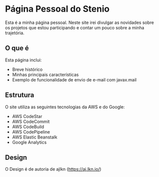 Página Pessoal do Stenio
==================================================

Esta é a minha página pessoal. Neste site irei divulgar as novidades sobre os projetos que estou participando e contar um pouco sobre a minha trajetória.

O que é
-----------

Esta página inclui:

* Breve histórico
* Minhas principais características
* Exemplo de funcionalidade de envio de e-mail com javax.mail

Estrutura
-----------

O site utiliza as seguintes tecnologias da AWS e do Google:

* AWS CodeStar
* AWS CodeCommit
* AWS CodeBuild
* AWS CodePipeline
* AWS Elastic Beanstalk‎
* Google Analytics

Design
-----------

O Design é de autoria de ajlkn (https://aj.lkn.io/) 